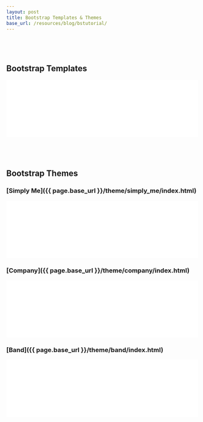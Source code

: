 ```yaml
---
layout: post
title: Bootstrap Templates & Themes
base_url: /resources/blog/bstutorial/
---
```


## &nbsp;
## Bootstrap Templates

<iframe src="{{ page.base_url }}/template/index.html" style="border:none; width: 100%;" scrolling="no" onload="this.style.height=this.contentDocument.body.scrollHeight +'px';">
</iframe>

## &nbsp;
## Bootstrap Themes

### [Simply Me]({{ page.base_url }}/theme/simply_me/index.html)

<iframe src="{{ page.base_url }}/theme/simply_me/index.html" style="border:none; width: 100%;"
onload="this.style.height=this.contentDocument.body.scrollWidth * 1.5 +'px';">
</iframe>


### [Company]({{ page.base_url }}/theme/company/index.html)

<iframe src="{{ page.base_url }}/theme/company/index.html" style="border:none; width: 100%;"
onload="this.style.height=this.contentDocument.body.scrollWidth * 1.5 +'px';">
</iframe>


### [Band]({{ page.base_url }}/theme/band/index.html)

<iframe src="{{ page.base_url }}/theme/band/index.html" style="border:none; width: 100%;"
onload="this.style.height=this.contentDocument.body.scrollWidth * 1.5 +'px';">
</iframe>
